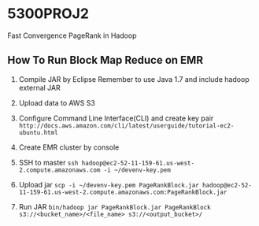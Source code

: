 # 5300PROJ2
Fast Convergence PageRank in Hadoop

## How To Run Block Map Reduce on EMR
1. Compile JAR by Eclipse
Remember to use Java 1.7 and include hadoop external JAR

2. Upload data to AWS S3

3. Configure Command Line Interface(CLI) and create key pair
`http://docs.aws.amazon.com/cli/latest/userguide/tutorial-ec2-ubuntu.html`

4. Create EMR cluster by console 

5. SSH to master
`ssh hadoop@ec2-52-11-159-61.us-west-2.compute.amazonaws.com -i ~/devenv-key.pem`

6. Upload jar
`scp -i ~/devenv-key.pem PageRankBlock.jar hadoop@ec2-52-11-159-61.us-west-2.compute.amazonaws.com:PageRankBlock.jar`

7. Run JAR
`bin/hadoop jar PageRankBlock.jar PageRankBlock s3://<bucket_name>/<file_name> s3://<output_bucket>/`